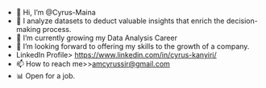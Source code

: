 - 👋 Hi, I’m @Cyrus-Maina
- 👀 I analyze datasets to deduct valuable insights that enrich the decision-making process.
- 🌱 I’m currently growing my Data Analysis Career
- 💞️ I’m looking forward to offering my skills to the growth of a company.
-   LinkedIn Profile> https://www.linkedin.com/in/cyrus-kanyiri/
- 📫 How to reach me>>amcyrussir@gmail.com
- 📊 Open for a job.

<!---
Cyrus-Maina/Cyrus-Maina is a ✨ special ✨ repository because its `README.md` (this file) appears on your GitHub profile.
You can click the Preview link to take a look at your changes.
--->
